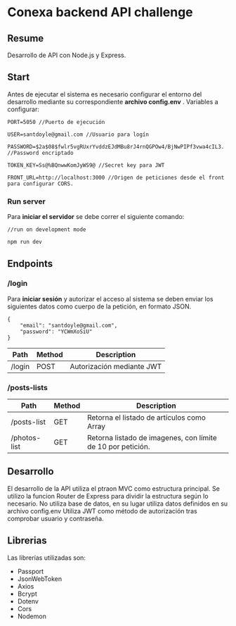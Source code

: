 # Conexa backend API challenge
## Resume
Desarrollo de API con Node.js y Express.

## Start
Antes de ejecutar el sistema es necesario configurar el entorno del desarrollo mediante su correspondiente **archivo config.env** . Variables a configurar:

```
PORT=5050 //Puerto de ejecución

USER=santdoyle@gmail.com //Usuario para logín

PASSWORD=$2a$08$fwlr5vgRUxrYvddzEJdMBu8rJ4rnQGPOw4/BjNwPIPf3vwa4cIL3. //Password encriptado

TOKEN_KEY=Ss@%BQnwwKomJyWS9@ //Secret key para JWT

FRONT_URL=http://localhost:3000 //Origen de peticiones desde el front para configurar CORS.
```

### Run server
Para **iniciar el servidor** se debe correr el siguiente comando:

```
//run on development mode

npm run dev
```

## Endpoints

### /login
Para **iniciar sesión** y autorizar el acceso al sistema se deben enviar los siguientes datos como cuerpo de la petición, en formato JSON.

```
{
    "email": "santdoyle@gmail.com",
    "password": "YCWmXoSiU"
}
```

| Path  | Method | Description |
| ------------- | ------------- | ------- |
| /login  | POST | Autorización mediante JWT|


### /posts-lists
| Path  | Method | Description |
| ------------- | ------------- | ------- |
| /posts-list  | GET | Retorna el listado de artículos como Array|
| /photos-list  | GET  | Retorna listado de imagenes, con límite de 10 por petición. |



## Desarrollo

El desarrollo de la API utiliza el ptraon MVC como estructura principal. 
Se utilizo la funcion Router de Express para dividir la estructura según lo necesario. 
No utiliza base de datos, en su lugar utiliza datos definidos en su archivo config.env
Utiliza JWT como método de autorización tras comprobar usuario y contraseña.


## Librerias
Las librerías utilizadas son:

- Passport
- JsonWebToken
- Axios
- Bcrypt
- Dotenv
- Cors
- Nodemon
